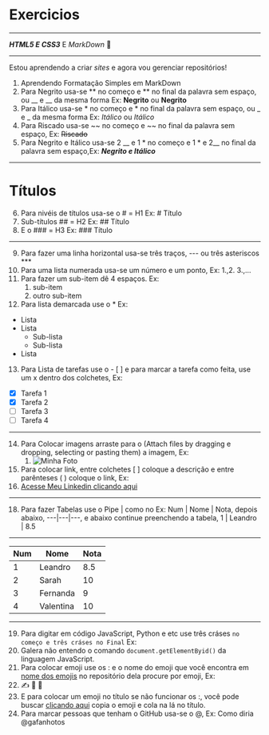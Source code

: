 # Exercicios
___
 *__HTML5 E CSS3__* E _MarkDown_ 🖖
***
Estou aprendendo a criar _sites_ e agora vou gerenciar repositórios!
1. Aprendendo Formatação Simples em MarkDown
2. Para Negrito usa-se ** no começo e ** no final da palavra sem espaço, ou  __ e __ da mesma forma Ex: **Negrito** ou __Negrito__
3. Para Itálico usa-se * no começo e * no final da palavra sem espaço, ou  _ e _ da mesma forma Ex: *Itálico* ou _Itálico_
4. Para Riscado usa-se ~~ no começo e ~~ no final da palavra sem espaço, Ex: ~~Riscado~~
5. Para Negrito e Itálico usa-se 2 __ e 1 * no começo e 1 * e 2__ no final da palavra sem espaço,Ex: __*Negrito e Itálico*__
___
# Títulos
6. Para nivéis de títulos usa-se o # = H1 Ex: # Título
7. Sub-títulos ## = H2 Ex: ## Título
8. E o ### = H3 Ex: ### Título
---
9. Para fazer uma linha horizontal usa-se três traços, --- ou três asteriscos ***
10. Para uma lista numerada usa-se um número e um ponto, Ex: 1.,2. 3.,...
11. Para fazer um sub-item dê 4 espaços. Ex:
    1. sub-item
    2. outro sub-item
12. Para lista demarcada use o * Ex:
* Lista
* Lista
    * Sub-lista
    * Sub-lista
* Lista
13. Para Lista de tarefas use o - [ ] e para marcar a tarefa como feita, use um x dentro dos colchetes, Ex:
- [x] Tarefa 1
- [x] Tarefa 2
- [ ] Tarefa 3
- [ ] Tarefa 4
---
14. Para Colocar imagens arraste para o (Attach files by dragging e dropping, selecting or pasting them) a imagem, Ex:
    1. ![ Minha Foto ](https://user-images.githubusercontent.com/119023278/213520952-c0366842-0fcd-4212-9ce2-4a21918b0650.png)
16. Para colocar link, entre colchetes [ ] coloque a descrição e entre parênteses ( ) coloque o link, Ex:
17. [Acesse Meu Linkedin clicando aqui](https://www.linkedin.com/in/leandro-castilho-gomes-2282b8239/)
---
18. Para fazer Tabelas use o Pipe | como no Ex: Num | Nome | Nota, depois abaixo, ---|---|---, e abaixo continue preenchendo a tabela, 1 | Leandro | 8.5
***
Num | Nome | Nota
---|---|---
1 | Leandro | 8.5
2 | Sarah | 10
3 | Fernanda | 9
4 | Valentina |10
---
19. Para digitar em código JavaScript, Python e etc use três cráses ``` no começo e três cráses no Final ``` Ex:
20. Galera não entendo o comando ```document.getElementByid()``` da linguagem JavaScript.
21. Para colocar emoji use os : e o nome do emoji que você encontra em [nome dos emojis](github.com/ikatyang) no repositório dela procure por emoji, Ex:
22. ✍️ 🖖 🤙
23. E para colocar um emoji no título se não funcionar os :, você pode buscar [clicando aqui](emojipedia.org) copia o emoji e cola na lá no título.
24. Para marcar pessoas que tenham o GitHub usa-se o @, Ex: Como diria @gafanhotos
